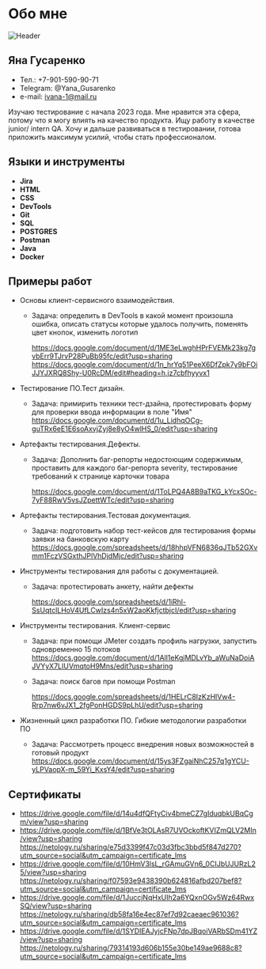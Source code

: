 # Обо мне
![Header](https://avatars.githubusercontent.com/u/126955638?v=4)

## Яна Гусаренко
* Тел.: +7-901-590-90-71
* Telegram: @Yana_Gusarenko
* e-mail: ivana-1@mail.ru

Изучаю тестирование с начала 2023 года. Мне нравится эта сфера, потому что я могу влиять на качество продукта.
Ищу работу в качестве junior/ intern QA. Хочу и дальше развиваться в тестировании, готова приложить максимум усилий, чтобы стать профессионалом.

## Языки и инструменты
* **Jira**
* **HTML**
* **CSS**
* **DevTools**
* **Git**
* **SQL**
* **POSTGRES**
* **Postman**
* **Java**
* **Docker**

## Примеры работ
 - Основы клиент-сервисного взаимодействия. 
     - Задача: определить в DevTools в какой момент произошла ошибка, описать статусы которые удалось получить, поменять цвет кнопок, изменить логотип

       https://docs.google.com/document/d/1ME3eLwghHPrFVEMk23kg7gvbErr9TJrvP28PuBb95fc/edit?usp=sharing
       https://docs.google.com/document/d/1n_hrYq51PeeX6DfZpk7y9bFOiJJYJXRQ8Shy-U0RcDM/edit#heading=h.jz7cbfhyyvx1

- Тестирование ПО.Тест дизайн.
    - Задача: примирить техники тест-дзайна, протестировать форму для проверки ввода информации в поле "Имя"
      https://docs.google.com/document/d/1u_LidhqOCg-guTRx6eE1E6soAxvjZyj8e8yO4wlHS_0/edit?usp=sharing
    
- Артефакты тестирования.Дефекты.  
   - Задача: Дополнить баг-репорты недостоющим содержимым, проставить для каждого баг-репорта severity, тестирование требований к странице карточки товара

     https://docs.google.com/document/d/1ToLPQ4A8B9aTKG_kYcxSOc-7yF88RwV5vsJZpettWTc/edit?usp=sharing

- Артефакты тестирования.Тестовая документация.
    - Задача: подготовить набор тест-кейсов для тестирования формы заявки на банковскую карту
      https://docs.google.com/spreadsheets/d/18hhpVFN6836qJTb52GXvmm1FczVSGxthJPlVhDjdMjc/edit?usp=sharing
    
- Инструменты тестирования для работы с документацией.
    - Задача: протестировать анкету, найти дефекты

      https://docs.google.com/spreadsheets/d/1iRhl-SsUqtclLHoV4UfLCwIzs4n5xW2aoKkfjctbjcI/edit?usp=sharing

- Инструменты тестирования. Клиент-сервис 
    - Задача: при помощи JMeter создать профиль нагрузки, запустить одновременно 15 потоков
      https://docs.google.com/document/d/1All1eKgjMDLvYb_aWuNaDoiAJVYyX7LIUVmqtoH9Mns/edit?usp=sharing 
    - Задача: поиск багов при помощи Postman

      https://docs.google.com/spreadsheets/d/1HELrC8IzKzHlVw4-Rrp7nw6vJX1_2fgPonHGDS9pLhU/edit?usp=sharing

- Жизненный цикл разработки ПО. Гибкие методологии разработки ПО
    - Задача: Рассмотреть процесс внедрения новых возможностей в готовый продукт
      https://docs.google.com/document/d/15ys3FZgaiNhC257q1gYCU-yLPVaopX-m_59Yi_KxsY4/edit?usp=sharing
    
## Сертификаты
- https://drive.google.com/file/d/14u4dfQFtyCiv4bmeCZ7gIduqbkUBqCgm/view?usp=sharing
- https://drive.google.com/file/d/1BfVe3tOLAsR7UVOckoftKVIZmQLV2MIn/view?usp=sharing
  https://netology.ru/sharing/e75d3399f47c03d3fbc3bbd5f847d270?utm_source=social&utm_campaign=certificate_lms 
- https://drive.google.com/file/d/10HmV3lsL_rGAmuGVn6_0CIJbUJURzL25/view?usp=sharing
  https://netology.ru/sharing/f07593e9438390b624816afbd207bef8?utm_source=social&utm_campaign=certificate_lms
- https://drive.google.com/file/d/1JuccjNqHxUIh2a6YQxnOGv5Wz64RwxSQ/view?usp=sharing
  https://netology.ru/sharing/db58fa16e4ec87ef7d92caeaec961036?utm_source=social&utm_campaign=certificate_lms 
- https://drive.google.com/file/d/1SYDIEAJyjcFNp7dpJBqoiVARbSDm41YZ/view?usp=sharing
  https://netology.ru/sharing/79314193d606b155e30be149ae9688c8?utm_source=social&utm_campaign=certificate_lms

